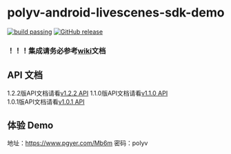 polyv-android-livescenes-sdk-demo
===

[![build passing](https://img.shields.io/badge/build-passing-brightgreen.svg)](#)
[![GitHub release](https://img.shields.io/badge/release-v1.2.2-blue.svg)](https://github.com/polyv/polyv-android-livescenes-sdk-demo/releases/tag/v1.2.2)

### ！！！集成请务必参考[wiki](https://github.com/polyv/polyv-android-livescenes-sdk-demo/wiki)文档

## API 文档

1.2.2版API文档请看[v1.2.2 API](http://repo.polyv.net/android/livescenes/javadoc/1.2.2/index.html)
1.1.0版API文档请看[v1.1.0 API](http://repo.polyv.net/android/livescenes/javadoc/1.1.0/index.html)</br>
1.0.1版API文档请看[v1.0.1 API](http://repo.polyv.net/android/livescenes/javadoc/1.0.1/index.html)

## 体验 Demo

地址：https://www.pgyer.com/Mb6m 密码：polyv
